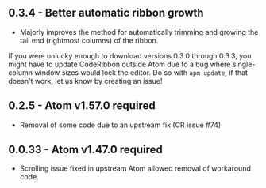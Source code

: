## 0.3.4 - Better automatic ribbon growth
 - Majorly improves the method for automatically trimming and growing the tail end (rightmost columns) of the ribbon.

If you were unlucky enough to download versions 0.3.0 through 0.3.3, you might have to update CodeRibbon outside Atom due to a bug where single-column window sizes would lock the editor. Do so with `apm update`, if that doesn't work, let us know by creating an issue!

## 0.2.5 - Atom v1.57.0 required
 - Removal of some code due to an upstream fix (CR issue #74)

## 0.0.33 - Atom v1.47.0 required
 - Scrolling issue fixed in upstream Atom allowed removal of workaround code.
